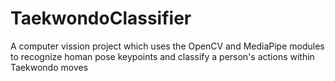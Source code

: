 # TaekwondoClassifier
A computer vission project which uses the OpenCV and MediaPipe modules to recognize homan pose keypoints and classify a person's actions within Taekwondo moves
